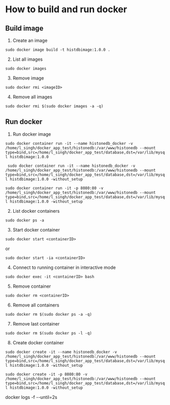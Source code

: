 # How to build and run docker

## Build image

1. Create an image

``` sudo docker image build -t histdbimage:1.0.0 . ```

2. List all images

``` sudo docker images ```

3. Remove image

``` sudo docker rmi <imageID> ```

4. Remove all images

``` sudo docker rmi $(sudo docker images -a -q) ```

## Run docker

1. Run docker image

``` sudo docker container run -it --name histonedb_docker -v /home/l_singh/docker_app_test/histonedb:/var/www/histonedb --mount type=bind,src=/home/l_singh/docker_app_test/database,dst=/var/lib/mysql histdbimage:1.0.0 ```

``` sudo docker container run -it --name histonedb_docker -v /home/l_singh/docker_app_test/histonedb:/var/www/histonedb --mount type=bind,src=/home/l_singh/docker_app_test/database,dst=/var/lib/mysql histdbimage:1.0.0 -without_setup```

``` sudo docker container run -it -p 8080:80 -v /home/l_singh/docker_app_test/histonedb:/var/www/histonedb --mount type=bind,src=/home/l_singh/docker_app_test/database,dst=/var/lib/mysql histdbimage:1.0.0 -without_setup ```

2. List docker containers

``` sudo docker ps -a ```

3. Start docker container

``` sudo docker start <containerID> ```

or

``` sudo docker start -ia <containerID> ```

4. Connect to running container in interactive mode

``` sudo docker exec -it <containerID> bash ```

5. Remove container

``` sudo docker rm <containerID> ```

6. Remove all containers

``` sudo docker rm $(sudo docker ps -a -q) ```

7. Remove last container

``` sudo docker rm $(sudo docker ps -l -q) ```

8. Create docker container

``` sudo docker create -it --name histonedb_docker -v /home/l_singh/docker_app_test/histonedb:/var/www/histonedb --mount type=bind,src=/home/l_singh/docker_app_test/database,dst=/var/lib/mysql histdbimage:1.0.0 -without_setup ```

``` sudo docker create -it -p 8080:80 -v /home/l_singh/docker_app_test/histonedb:/var/www/histonedb --mount type=bind,src=/home/l_singh/docker_app_test/database,dst=/var/lib/mysql histdbimage:1.0.0 -without_setup ```


docker logs -f --until=2s
